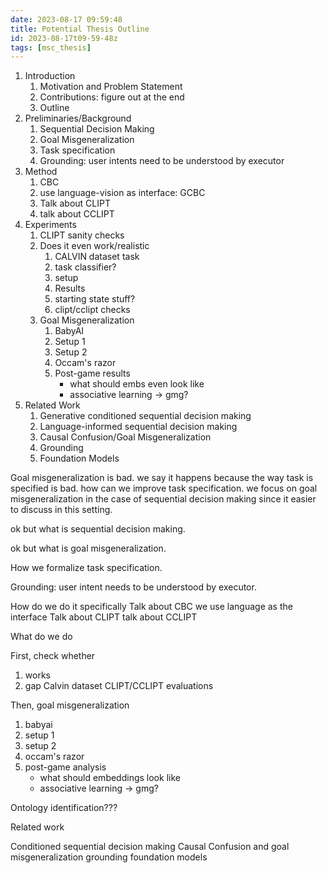```yaml
---
date: 2023-08-17 09:59:48
title: Potential Thesis Outline
id: 2023-08-17t09-59-48z
tags: [msc_thesis]
---
```


1. Introduction
   1. Motivation and Problem Statement
   2. Contributions: figure out at the end
   3. Outline
2. Preliminaries/Background
   1. Sequential Decision Making
   2. Goal Misgeneralization
   3. Task specification
   4. Grounding: user intents need to be understood by executor
3. Method
   1. CBC
   2. use language-vision as interface: GCBC
   3. Talk about CLIPT
   4. talk about CCLIPT
4. Experiments
   1. CLIPT sanity checks
   2. Does it even work/realistic
      1. CALVIN dataset task
      2. task classifier?
      3. setup
      4. Results
      5. starting state stuff?
      6. clipt/cclipt checks
   3. Goal Misgeneralization
      1. BabyAI
      2. Setup 1
      3. Setup 2
      4. Occam's razor
      5. Post-game results
         - what should embs even look like
         - associative learning -> gmg?
5. Related Work
   1. Generative conditioned sequential decision making
   2. Language-informed sequential decision making
   3. Causal Confusion/Goal Misgeneralization
   4. Grounding
   5. Foundation Models

Goal misgeneralization is bad. we say it happens because the way task is
specified is bad. how can we improve task specification. we focus on goal
misgeneralization in the case of sequential decision making since it easier to
discuss in this setting.

ok but what is sequential decision making.

ok but what is goal misgeneralization.

How we formalize task specification.

Grounding: user intent needs to be understood by executor.

How do we do it specifically Talk about CBC we use language as the interface
Talk about CLIPT talk about CCLIPT

What do we do

First, check whether

1. works
2. gap Calvin dataset CLIPT/CCLIPT evaluations

Then, goal misgeneralization

1. babyai
2. setup 1
3. setup 2
4. occam's razor
5. post-game analysis
   - what should embeddings look like
   - associative learning -> gmg?

Ontology identification???

Related work

Conditioned sequential decision making Causal Confusion and goal
misgeneralization grounding foundation models
